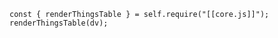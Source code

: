 ```dataviewjs
const { renderThingsTable } = self.require("[[core.js]]");
renderThingsTable(dv);
```
